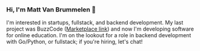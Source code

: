 ### Hi, I'm Matt Van Brummelen 👋

I'm interested in startups, fullstack, and backend development. My last project was BuzzCode ([Marketplace link](https://marketplace.visualstudio.com/items?itemName=BuzzCode.buzzcode)) and now I'm developing software for online education. I'm on the lookout for a role in backend development with Go/Python, or fullstack; if you're hiring, let's chat!
<!--
**matthewvb77/matthewvb77** is a ✨ _special_ ✨ repository because its `README.md` (this file) appears on your GitHub profile.

Here are some ideas to get you started:

- 🔭 I’m currently working on ...
- 🌱 I’m currently learning ...
- 👯 I’m looking to collaborate on ...
- 🤔 I’m looking for help with ...
- 💬 Ask me about ...
- 📫 How to reach me: ...
- 😄 Pronouns: ...
- ⚡ Fun fact: ...
-->
